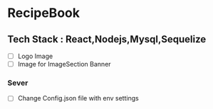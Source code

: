 # RecipeBook

## Tech Stack : React,Nodejs,Mysql,Sequelize

- [ ] Logo Image
- [ ] Image for ImageSection Banner

### Sever

- [ ] Change Config.json file with env settings
